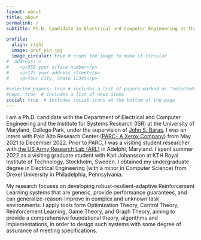 ```yaml
---
layout: about
title: about
permalink: /
subtitle: Ph.D. Candidate in Electrical and Computer Engineering at the <a href='https://www.umd.edu'> University of Maryland, College Park</a>.

profile:
  align: right
  image: prof_pic.jpg
  image_circular: true # crops the image to make it circular
#  address: >
#    <p>555 your office number</p>
#    <p>123 your address street</p>
#    <p>Your City, State 12345</p>

#selected_papers: true # includes a list of papers marked as "selected={true}"
#news: true  # includes a list of news items
social: true  # includes social icons at the bottom of the page
---
```

I am a Ph.D. candidate with the Department of Electrical and Computer Engineering and the Institute for Systems Research (ISR) at the University of Maryland, College Park, under the supervision of <a href='https://www.johnbaras.com'>John S. Baras</a>. I was an intern with Palo Alto Research Center (<a href='https://www.parc.com'>PARC- A Xerox Company</a>) from May 2021 to December 2022. Prior to PARC, I was a visiting student researcher with <a href='https://www.arl.army.mil'>the US Army Research Lab (ARL)</a> in Adelphi, Maryland. I spent summer 2022 as a visiting graduate student with Karl Johansson at KTH Royal Institute of Technology, Stockholm, Sweden. I obtained my undergraduate degree in Electrical Engineering (with a minor in Computer Science) from Drexel University in Philadelphia, Pennsylvania.


My research focuses on developing robust-resilient-adaptive Reinforcement Learning systems that are generic, provide performance guarantees, and can generalize-reason-improve in complex and unknown task environments. I apply tools form Optimization Theory, Control Theory, Reinforcement Learning, Game Theory, and Graph Theory, aiming to provide a comprehensive foundational theory, algorithms and implementations, in order to design such systems with some degree of assurance of meeting specifications.
